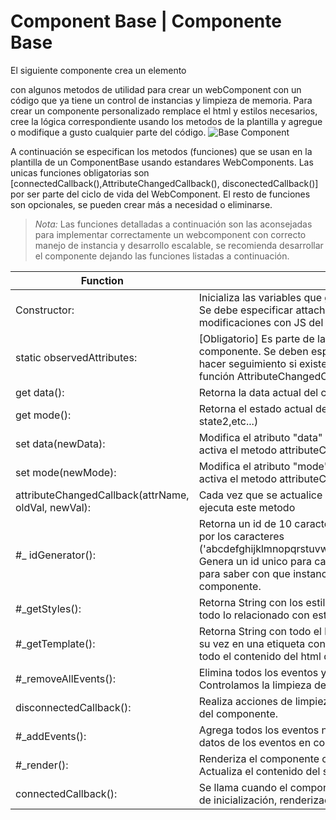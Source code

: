 # Component Base | Componente Base


El siguiente componente crea un elemento <p> con algunos metodos de utilidad para crear un webComponent con un código que ya tiene un control de instancias y limpieza de memoria. Para crear un componente personalizado remplace el html y estilos necesarios, cree la lógica correspondiente usando los metodos de la plantilla y agregue o modifique a gusto cualquier parte del código.
![Base Component](http://drive.google.com/uc?export=view&id=1qOm2xrXlGVMjm5RMqw76Pcfqi5e-ElcL)

A continuación se especifican los metodos (funciones) que se usan en la plantilla de un ComponentBase usando estandares WebComponents. Las unicas funciones obligatorias son [connectedCallback(),AttributeChangedCallback(), disconectedCallback()] por ser parte del ciclo de vida del WebComponent. El resto de funciones son opcionales, se pueden crear más a necesidad o eliminarse. 

>*Nota:* Las funciones detalladas a continuación son las aconsejadas para implementar correctamente un webcomponent con correcto manejo de instancia y desarrollo escalable, se recomienda desarrollar el componente dejando las funciones listadas a continuación.

|Function|Description|
|----------------|----------------|
|Constructor:| Inicializa las variables que guardaran los datos de instancia de la clase. Se debe especificar attachShadow({ mode: "open" }) para permitir modificaciones con JS del component|
|static observedAttributes:|[Obligatorio] Es parte de la API. Es un observador de atributos del componente. Se deben especificar cada uno de los atributos para hacer seguimiento si existe un cambio y su lógica se declara en la función AttributeChangedCallback()|
|get data():|Retorna la data actual del componente en instancia|
|get mode():|Retorna el estado actual del componente. (loading, preview,state1, state2,etc...)|
|set data(newData):|Modifica el atributo "data" del componente. Con esta actualización se activa el metodo attributeChangedCallback()|
|set mode(newMode):|Modifica el atributo "mode" del componente. Con esta actualización se activa el metodo attributeChangedCallback()|
|attributeChangedCallback(attrName, oldVal, newVal):|Cada vez que se actualice alguno de los atributos en seguimiento se ejecuta este metodo|
|#_ idGenerator():| Retorna un id de 10 caracteres de longitud compuesto aleatoriamente por los caracteres ('abcdefghijklmnopqrstuvwxyzABCDEFGHIJKLMNOPQRSTUVWXYZ_'). Genera un id unico para cada instancia del componente, esto se usará para saber con que instancias/datos manejar dentro de los metodos del componente.|
|#_getStyles():| Retorna String con los estilos para el componente. Aquí se debe crear todo lo relacionado con estilos dinamicos, condiciones etc.|
|#_getTemplate():| Retorna String con todo el html del componente. Este debe contener a su vez en una etiqueta <style></style> con todos los estilos del componente antes que todo el contenido del html del mismo.|
|#_removeAllEvents():|Elimina todos los eventos y datos asociados a eventos del componente. Controlamos la limpieza de la memoria y datos por instancias|
|disconnectedCallback():|Realiza acciones de limpieza y sugiere eliminar/blanquear la instancia del componente.|
|#_addEvents():|Agrega todos los eventos necesarios para el componente y guarda los datos de los eventos en componentBaseInstances.|
|#_render():|Renderiza el componente cuando se modifica alguna propiedad. Actualiza el contenido del shadow DOM y agrega eventos.|
|connectedCallback():|Se llama cuando el componente se conecta al DOM. Realiza acciones de inicialización, renderizado y agrega eventos.|